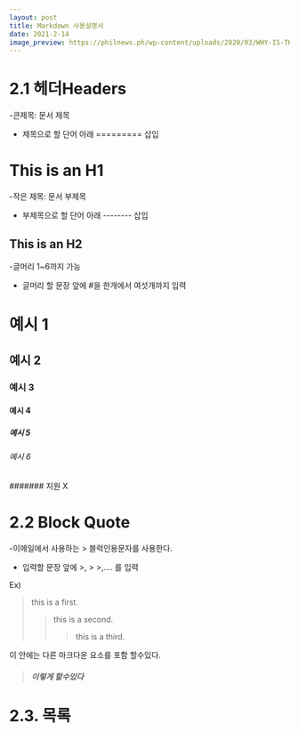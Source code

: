 ```yaml
---
layout: post
title: Markdown 사용설명서 
date: 2021-2-14 
image_preview: https://philnews.ph/wp-content/uploads/2020/03/WHY-IS-THE-SKY-BLUE.jpg
---
```

# 2.1 헤더Headers
-큰제목: 문서 제목
- 제목으로 할 단어 아래 ========= 삽입

This is an H1
=============

-작은 제목: 문서 부제목 
- 부제목으로 할 단어 아래 -------- 삽입

This is an H2 
-------------

-글머리 1~6까지 가능
- 글머리 할 문장 앞에 #을 한개에서 여섯개까지 입력

# 예시 1 
## 예시 2 
### 예시 3
#### 예시 4 
##### 예시 5
###### 예시 6
####### 지원 X

# 2.2 Block Quote
-이메일에서 사용하는 > 블럭인용문자를 사용한다.
- 입력할 문장 앞에 >, >  >,.... 를 입력

Ex)
>this is a first. 
>  >this is a second. 
>  >  >this is a third. 

이 안에는 다른 마크다운 요소를 포함 할수있다.

> ##### 이렇게 할수있다

# 2.3. 목록



